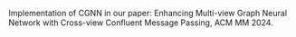 Implementation of CGNN in our paper: Enhancing Multi-view Graph Neural Network with Cross-view Confluent Message Passing, ACM MM 2024.
